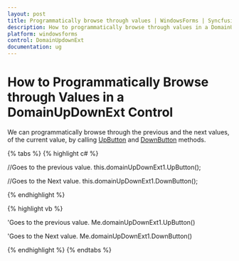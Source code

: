 ```yaml
---
layout: post
title: Programmatically browse through values | WindowsForms | Syncfusion®
description: How to programmatically browse through values in a DomainUpDownExt control
platform: windowsforms
control: DomainUpdownExt 
documentation: ug
---
```

# How to Programmatically Browse through Values in a DomainUpDownExt Control

We can programmatically browse through the previous and the next values, of the current value, by calling [UpButton](https://help.syncfusion.com/cr/windowsforms/Syncfusion.Windows.Forms.Tools.DomainUpDownExt.html#Syncfusion_Windows_Forms_Tools_DomainUpDownExt_UpButton) and [DownButton](https://help.syncfusion.com/cr/windowsforms/Syncfusion.Windows.Forms.Tools.DomainUpDownExt.html#Syncfusion_Windows_Forms_Tools_DomainUpDownExt_DownButton) methods.

{% tabs %}
{% highlight c# %}

//Goes to the previous value.
this.domainUpDownExt1.UpButton();

//Goes to the Next value.
this.domainUpDownExt1.DownButton();

{% endhighlight  %}

{% highlight vb %}

'Goes to the previous value.
Me.domainUpDownExt1.UpButton()

'Goes to the Next value.
Me.domainUpDownExt1.DownButton()

{% endhighlight  %}
{% endtabs %}

